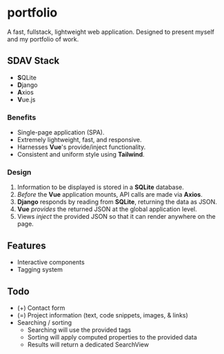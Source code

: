 # portfolio
A fast, fullstack, lightweight web application. Designed to present myself and my portfolio of work.

## SDAV Stack
- **S**QLite
- **D**jango
- **A**xios
- **V**ue.js
### Benefits
- Single-page application (SPA).
- Extremely lightweight, fast, and responsive.
- Harnesses **Vue**'s provide/inject functionality.
- Consistent and uniform style using **Tailwind**.
### Design
1. Information to be displayed is stored in a **SQLite** database.
2. _Before_ the **Vue** application mounts, API calls are made via **Axios**.
3. **Django** responds by reading from **SQLite**, returning the data as JSON.
4. **Vue** _provides_ the returned JSON at the global application level.
5. Views _inject_ the provided JSON so that it can render anywhere on the page.
## Features
- Interactive components
- Tagging system
## Todo
- (+) Contact form
- (=) Project information (text, code snippets, images, & links)
- Searching / sorting
  - Searching will use the provided tags
  - Sorting will apply computed properties to the provided data
  - Results will return a dedicated SearchView
